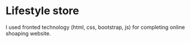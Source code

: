 # Lifestyle store
I used fronted technology (html, css, bootstrap, js) for completing online shoaping website.
